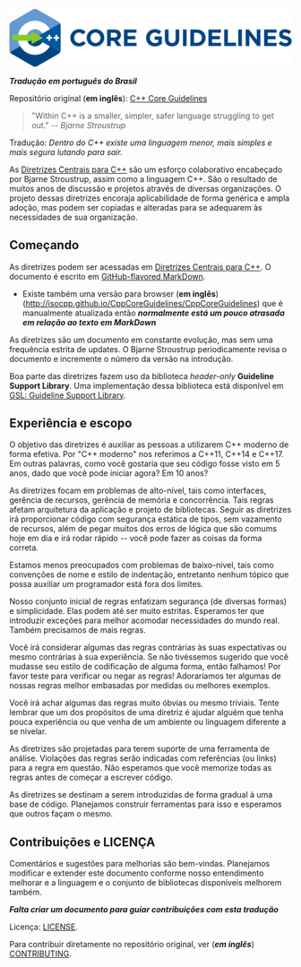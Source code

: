 [![C++ Core Guidelines](cpp_core_guidelines_logo_text.png)](http://isocpp.github.io/CppCoreGuidelines/CppCoreGuidelines)

***Tradução em português do Brasil***

Repositório original (**em inglês**): [C++ Core Guidelines](http://isocpp.github.io/CppCoreGuidelines/CppCoreGuidelines)

>"Within C++ is a smaller, simpler, safer language struggling to get out."
>-- <cite>Bjarne Stroustrup</cite>

Tradução: *Dentro do C++ existe uma linguagem menor, mais simples e mais segura lutando para sair.*

As [Diretrizes Centrais para C++](CppCoreGuidelines_pt_BR.md) são um esforço colaborativo encabeçado por Bjarne Stroustrup, assim como a linguagem C++. São o resultado de muitos anos de discussão e projetos através de diversas organizações. O projeto dessas diretrizes encoraja aplicabilidade de forma genérica e ampla adoção, mas podem ser copiadas e alteradas para se adequarem às necessidades de sua organização.

## Começando

As diretrizes podem ser acessadas em [Diretrizes Centrais para C++](CppCoreGuidelines_pt_BR.md).
O documento é escrito em [GitHub-flavored MarkDown](https://github.github.com/gfm/).

- Existe também uma versão para browser (**em inglês**) (http://isocpp.github.io/CppCoreGuidelines/CppCoreGuidelines) que é manualmente atualizada então ***normalmente está um pouco atrasada em relação ao texto em MarkDown***

As diretrizes são um documento em constante evolução, mas sem uma frequência estrita de updates. O Bjarne Stroustrup periodicamente revisa o documento e incremente o número da versão na introdução.

Boa parte das diretrizes fazem uso da biblioteca *header-only* **Guideline Support Library**. Uma implementação dessa biblioteca está disponível em [GSL: Guideline Support Library](https://github.com/Microsoft/GSL).

## Experiência e escopo

O objetivo das diretrizes é auxiliar as pessoas a utilizarem C++ moderno de forma efetiva. Por "C++ moderno" nos referimos a C++11, C++14 e C++17. Em outras palavras, como você gostaria que seu código fosse visto em 5 anos, dado que você pode iniciar agora? Em 10 anos?

As diretrizes focam em problemas de alto-nível, tais como interfaces, gerência de recursos, gerência de memória e concorrência. Tais regras afetam arquitetura da aplicação e projeto de bibliotecas. Seguir as diretrizes irá proporcionar código com segurança estática de tipos, sem vazamento de recursos, além de pegar muitos dos erros de lógica que são comums hoje em dia e irá rodar rápido -- você pode fazer as coisas da forma correta.

Estamos menos preocupados com problemas de baixo-nível, tais como convenções de nome e estilo de indentação, entretanto nenhum tópico que possa auxiliar um programador está fora dos limites.

Nosso conjunto inicial de regras enfatizam segurança (de diversas formas) e simplicidade. Elas podem até ser muito estritas. Esperamos ter que introduzir exceções para melhor acomodar necessidades do mundo real. Também precisamos de mais regras.

Você irá considerar algumas das regras contrárias às suas expectativas ou mesmo contrárias à sua experiência. Se não tivéssemos sugerido que você mudasse seu estilo de codificação de alguma forma, então falhamos! Por favor teste para verificar ou negar as regras! Adoraríamos ter algumas de nossas regras melhor embasadas por medidas ou melhores exemplos.

Você irá achar algumas das regras muito óbvias ou mesmo triviais. Tente lembrar que um dos propósitos de uma diretriz é ajudar alguém que tenha pouca experiência ou que venha de um ambiente ou linguagem diferente a se nivelar.

As diretrizes são projetadas para terem suporte de uma ferramenta de análise. Violações das regras serão indicadas com referências (ou links) para a regra em questão.
Não esperamos que você memorize todas as regras antes de começar a escrever código.

As diretrizes se destinam a serem introduzidas de forma gradual à uma base de código. Planejamos construir ferramentas para isso e esperamos que outros façam o mesmo.

## Contribuições e LICENÇA

Comentários e sugestões para melhorias são bem-vindas. Planejamos modificar e extender este documento conforme nosso entendimento melhorar e a linguagem e o conjunto de bibliotecas disponíveis melhorem também.

***Falta criar um documento para guiar contribuições com esta tradução***

Licença: [LICENSE](./LICENSE).

Para contribuir diretamente no repositório original, ver (***em inglês***) [CONTRIBUTING](https://github.com/isocpp/CppCoreGuidelines/blob/master/CONTRIBUTING.md).
